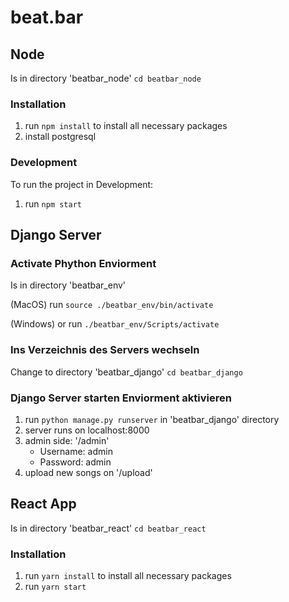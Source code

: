 # beat.bar

## Node

Is in directory 'beatbar_node' `cd beatbar_node`

### Installation

1. run `npm install` to install all necessary packages
2. install postgresql

### Development

To run the project in Development:

1. run `npm start`

## Django Server

### Activate Phython Enviorment

Is in directory 'beatbar_env'

(MacOS) run `source ./beatbar_env/bin/activate`

(Windows) or run `./beatbar_env/Scripts/activate`

### Ins Verzeichnis des Servers wechseln

Change to directory 'beatbar_django' `cd beatbar_django`

### Django Server starten Enviorment aktivieren

1. run `python manage.py runserver` in 'beatbar_django' directory
2. server runs on localhost:8000
3. admin side: '/admin'
   - Username: admin
   - Password: admin
4. upload new songs on '/upload'

## React App

Is in directory 'beatbar_react' `cd beatbar_react`

### Installation

1. run `yarn install` to install all necessary packages
2. run `yarn start`
